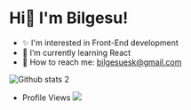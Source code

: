 # Hi🌝 I'm Bilgesu!

<!--
**bilgesueski/bilgesueski** is a ✨ _special_ ✨ repository because its `README.md` (this file) appears on your GitHub profile.

Here are some ideas to get you started:

- 🔭 I’m currently working on ...
- 🌱 I’m currently learning ...
- 👯 I’m looking to collaborate on ...
- 🤔 I’m looking for help with ...
- 💬 Ask me about ...
- 📫 How to reach me: ...
- 😄 Pronouns: ...
- ⚡ Fun fact: ...
-->
- ✨ I'm interested in Front-End development
- 🌱 I’m currently learning React
- 📧 How to reach me: bilgesuesk@gmail.com


![Github stats 2](https://github-readme-stats.vercel.app/api?username=bilgesueski&show_icons=true&theme=radical)
- Profile Views
![](https://komarev.com/ghpvc/?username=your-github-bilgesueski)

